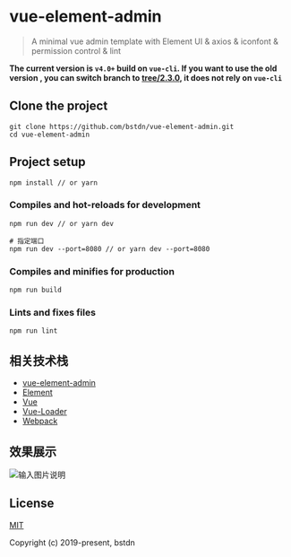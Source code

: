 # vue-element-admin

> A minimal vue admin template with Element UI & axios & iconfont & permission control & lint

**The current version is `v4.0+` build on `vue-cli`. If you want to use the old version , you can switch branch to [tree/2.3.0](https://github.com/bstdn/vue-element-admin/tree/2.3.0), it does not rely on `vue-cli`**



## Clone the project
```
git clone https://github.com/bstdn/vue-element-admin.git
cd vue-element-admin
```

## Project setup
```
npm install // or yarn
```

### Compiles and hot-reloads for development
```
npm run dev // or yarn dev

# 指定端口
npm run dev --port=8080 // or yarn dev --port=8080
```

### Compiles and minifies for production
```
npm run build
```

### Lints and fixes files
```
npm run lint
```

## 相关技术栈

- [vue-element-admin](https://github.com/PanJiaChen/vue-element-admin)
- [Element](https://element.eleme.cn)
- [Vue](https://github.com/vuejs/vue)
- [Vue-Loader](https://vue-loader.vuejs.org/zh/guide/)
- [Webpack](https://github.com/webpack/webpack)

## 效果展示

![输入图片说明](https://images.gitee.com/uploads/images/2019/1123/110037_d5fdfa35_1185106.png "dashboard.png")

## License

[MIT](https://github.com/bstdn/vue-element-admin/blob/master/LICENSE)

Copyright (c) 2019-present, bstdn
